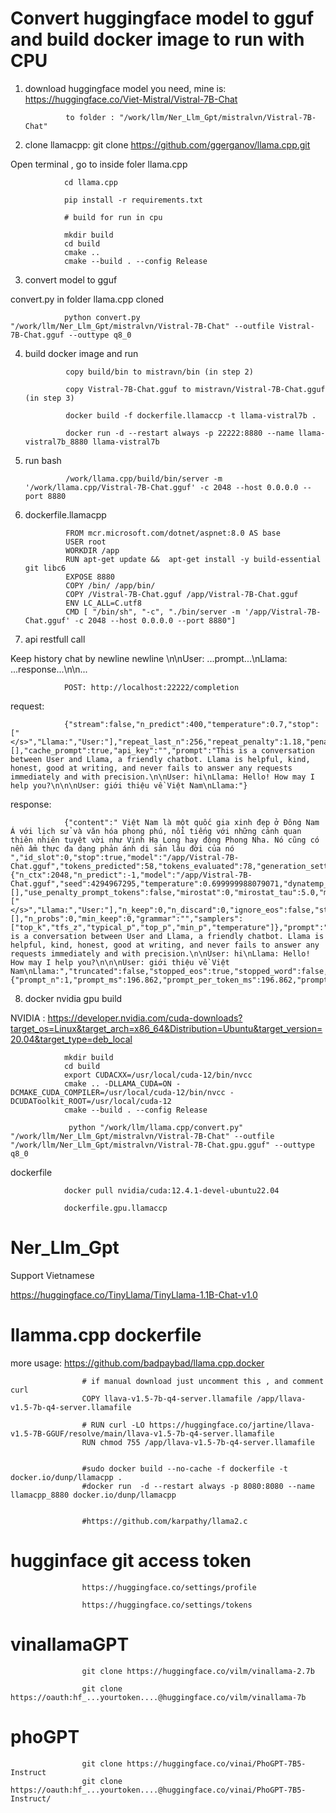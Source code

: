 
# Convert huggingface model to gguf and build docker image to run with CPU

1. download huggingface model you need, mine is: https://huggingface.co/Viet-Mistral/Vistral-7B-Chat

                to folder : "/work/llm/Ner_Llm_Gpt/mistralvn/Vistral-7B-Chat"

2. clone llamacpp: git clone https://github.com/ggerganov/llama.cpp.git

Open terminal , go to inside foler llama.cpp

                cd llama.cpp

                pip install -r requirements.txt

                # build for run in cpu

                mkdir build
                cd build
                cmake ..
                cmake --build . --config Release

3. convert model to gguf

convert.py in folder llama.cpp cloned

                python convert.py "/work/llm/Ner_Llm_Gpt/mistralvn/Vistral-7B-Chat" --outfile Vistral-7B-Chat.gguf --outtype q8_0

4. build docker image and run

                
                copy build/bin to mistravn/bin (in step 2)

                copy Vistral-7B-Chat.gguf to mistravn/Vistral-7B-Chat.gguf (in step 3)

                docker build -f dockerfile.llamaccp -t llama-vistral7b .

                docker run -d --restart always -p 22222:8880 --name llama-vistral7b_8880 llama-vistral7b

5. run bash 

                /work/llama.cpp/build/bin/server -m '/work/llama.cpp/Vistral-7B-Chat.gguf' -c 2048 --host 0.0.0.0 --port 8880

6. dockerfile.llamacpp

                FROM mcr.microsoft.com/dotnet/aspnet:8.0 AS base
                USER root
                WORKDIR /app 
                RUN apt-get update &&  apt-get install -y build-essential git libc6
                EXPOSE 8880
                COPY /bin/ /app/bin/
                COPY /Vistral-7B-Chat.gguf /app/Vistral-7B-Chat.gguf
                ENV LC_ALL=C.utf8
                CMD [ "/bin/sh", "-c", "./bin/server -m '/app/Vistral-7B-Chat.gguf' -c 2048 --host 0.0.0.0 --port 8880"]

7. api restfull call 

Keep history chat by newline newline 
\n\nUser: ...prompt...\nLlama: ...response...\n\n...

                POST: http://localhost:22222/completion

request: 

                {"stream":false,"n_predict":400,"temperature":0.7,"stop":["</s>","Llama:","User:"],"repeat_last_n":256,"repeat_penalty":1.18,"penalize_nl":false,"top_k":40,"top_p":0.95,"min_p":0.05,"tfs_z":1,"typical_p":1,"presence_penalty":0,"frequency_penalty":0,"mirostat":0,"mirostat_tau":5,"mirostat_eta":0.1,"grammar":"","n_probs":0,"min_keep":0,"image_data":[],"cache_prompt":true,"api_key":"","prompt":"This is a conversation between User and Llama, a friendly chatbot. Llama is helpful, kind, honest, good at writing, and never fails to answer any requests immediately and with precision.\n\nUser: hi\nLlama: Hello! How may I help you?\n\n\nUser: giới thiệu về Việt Nam\nLlama:"}

response:

                {"content":" Việt Nam là một quốc gia xinh đẹp ở Đông Nam Á với lịch sử và văn hóa phong phú, nổi tiếng với những cảnh quan thiên nhiên tuyệt vời như Vịnh Hạ Long hay động Phong Nha. Nó cũng có nền ẩm thực đa dạng phản ánh di sản lâu đời của nó ","id_slot":0,"stop":true,"model":"/app/Vistral-7B-Chat.gguf","tokens_predicted":58,"tokens_evaluated":78,"generation_settings":{"n_ctx":2048,"n_predict":-1,"model":"/app/Vistral-7B-Chat.gguf","seed":4294967295,"temperature":0.699999988079071,"dynatemp_range":0.0,"dynatemp_exponent":1.0,"top_k":40,"top_p":0.949999988079071,"min_p":0.05000000074505806,"tfs_z":1.0,"typical_p":1.0,"repeat_last_n":256,"repeat_penalty":1.1799999475479126,"presence_penalty":0.0,"frequency_penalty":0.0,"penalty_prompt_tokens":[],"use_penalty_prompt_tokens":false,"mirostat":0,"mirostat_tau":5.0,"mirostat_eta":0.10000000149011612,"penalize_nl":false,"stop":["</s>","Llama:","User:"],"n_keep":0,"n_discard":0,"ignore_eos":false,"stream":false,"logit_bias":[],"n_probs":0,"min_keep":0,"grammar":"","samplers":["top_k","tfs_z","typical_p","top_p","min_p","temperature"]},"prompt":"This is a conversation between User and Llama, a friendly chatbot. Llama is helpful, kind, honest, good at writing, and never fails to answer any requests immediately and with precision.\n\nUser: hi\nLlama: Hello! How may I help you?\n\n\nUser: giới thiệu về Việt Nam\nLlama:","truncated":false,"stopped_eos":true,"stopped_word":false,"stopped_limit":false,"stopping_word":"","tokens_cached":135,"timings":{"prompt_n":1,"prompt_ms":196.862,"prompt_per_token_ms":196.862,"prompt_per_second":5.079700500858469,"predicted_n":58,"predicted_ms":11245.507,"predicted_per_token_ms":193.88805172413794,"predicted_per_second":5.157615392529657}}

8. docker nvidia gpu build

NVIDIA : https://developer.nvidia.com/cuda-downloads?target_os=Linux&target_arch=x86_64&Distribution=Ubuntu&target_version=20.04&target_type=deb_local 



                mkdir build
                cd build
                export CUDACXX=/usr/local/cuda-12/bin/nvcc
                cmake .. -DLLAMA_CUDA=ON -DCMAKE_CUDA_COMPILER=/usr/local/cuda-12/bin/nvcc -DCUDAToolkit_ROOT=/usr/local/cuda-12
                cmake --build . --config Release

                 python "/work/llm/llama.cpp/convert.py" "/work/llm/Ner_Llm_Gpt/mistralvn/Vistral-7B-Chat" --outfile "/work/llm/Ner_Llm_Gpt/mistralvn/Vistral-7B-Chat.gpu.gguf" --outtype q8_0

dockerfile

                docker pull nvidia/cuda:12.4.1-devel-ubuntu22.04 

                dockerfile.gpu.llamaccp

# Ner_Llm_Gpt

Support Vietnamese 

https://huggingface.co/TinyLlama/TinyLlama-1.1B-Chat-v1.0


# llamma.cpp dockerfile

more usage: https://github.com/badpaybad/llama.cpp.docker 

                    # if manual download just uncomment this , and comment curl
                    COPY llava-v1.5-7b-q4-server.llamafile /app/llava-v1.5-7b-q4-server.llamafile

                    # RUN curl -LO https://huggingface.co/jartine/llava-v1.5-7B-GGUF/resolve/main/llava-v1.5-7b-q4-server.llamafile
                    RUN chmod 755 /app/llava-v1.5-7b-q4-server.llamafile


                    #sudo docker build --no-cache -f dockerfile -t docker.io/dunp/llamacpp .
                    #docker run  -d --restart always -p 8080:8080 --name llamacpp_8880 docker.io/dunp/llamacpp


                    #https://github.com/karpathy/llama2.c 

# hugginface git access token 

                    https://huggingface.co/settings/profile

                    https://huggingface.co/settings/tokens 

# vinallamaGPT

                    git clone https://huggingface.co/vilm/vinallama-2.7b     

                    git clone https://oauth:hf_...yourtoken....@huggingface.co/vilm/vinallama-7b  


# phoGPT


                    git clone https://huggingface.co/vinai/PhoGPT-7B5-Instruct
                    git clone https://oauth:hf_...yourtoken....@huggingface.co/vinai/PhoGPT-7B5-Instruct/               


